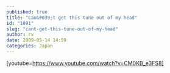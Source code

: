 ```yaml
---
published: true
title: "Can&#039;t get this tune out of my head"
id: "1091"
slug: "cant-get-this-tune-out-of-my-head"
author: rv
date: 2009-05-14 14:59
categories: Japan
---
```

[youtube=https://www.youtube.com/watch?v=CM0KB_e3FS8]